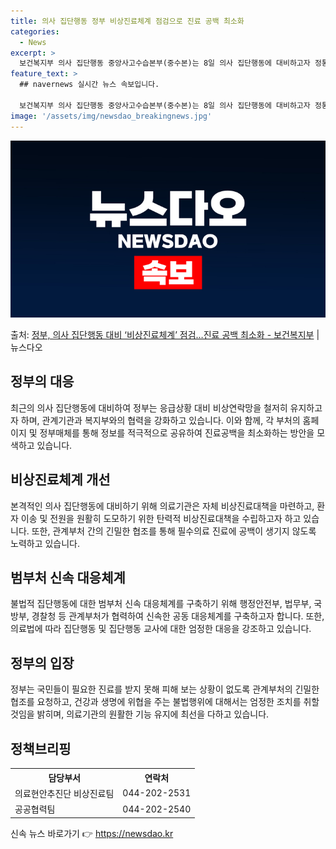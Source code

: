 ```yaml
---
title: 의사 집단행동 정부 비상진료체계 점검으로 진료 공백 최소화
categories:
  - News
excerpt: >
  보건복지부 의사 집단행동 중앙사고수습본부(중수본)는 8일 의사 집단행동에 대비하고자 정통령 중앙비상진료상황실…
feature_text: >
  ## navernews 실시간 뉴스 속보입니다.

  보건복지부 의사 집단행동 중앙사고수습본부(중수본)는 8일 의사 집단행동에 대비하고자 정통령 중앙비상진료상황실…
image: '/assets/img/newsdao_breakingnews.jpg'
---
```


![뉴스다오 속보](/assets/img/newsdao_breakingnews.jpg)

<p>출처: <a href="https://newsdao.kr/3135" rel="dofollow">정부, 의사 집단행동 대비 ‘비상진료체계’ 점검…진료 공백 최소화 - 보건복지부</a> | 뉴스다오</p>

<h2 data-ke-size="size26">정부의 대응</h2>
<p data-ke-size="size16">최근의 의사 집단행동에 대비하여 정부는 응급상황 대비 비상연락망을 철저히 유지하고자 하며, 관계기관과 복지부와의 협력을 강화하고 있습니다. 이와 함께, 각 부처의 홈페이지 및 정부매체를 통해 정보를 적극적으로 공유하여 진료공백을 최소화하는 방안을 모색하고 있습니다.</p>

<h2 data-ke-size="size26">비상진료체계 개선</h2>
<p data-ke-size="size16">본격적인 의사 집단행동에 대비하기 위해 의료기관은 자체 비상진료대책을 마련하고, 환자 이송 및 전원을 원활히 도모하기 위한 탄력적 비상진료대책을 수립하고자 하고 있습니다. 또한, 관계부처 간의 긴밀한 협조를 통해 필수의료 진료에 공백이 생기지 않도록 노력하고 있습니다.</p>

<h2 data-ke-size="size26">범부처 신속 대응체계</h2>
<p data-ke-size="size16">불법적 집단행동에 대한 범부처 신속 대응체계를 구축하기 위해 행정안전부, 법무부, 국방부, 경찰청 등 관계부처가 협력하여 신속한 공동 대응체계를 구축하고자 합니다. 또한, 의료법에 따라 집단행동 및 집단행동 교사에 대한 엄정한 대응을 강조하고 있습니다.</p>

<h2 data-ke-size="size26">정부의 입장</h2>
<p data-ke-size="size16">정부는 국민들이 필요한 진료를 받지 못해 피해 보는 상황이 없도록 관계부처의 긴밀한 협조를 요청하고, 건강과 생명에 위협을 주는 불법행위에 대해서는 엄정한 조치를 취할 것임을 밝히며, 의료기관의 원활한 기능 유지에 최선을 다하고 있습니다.</p>

<h2 data-ke-size="size26">정책브리핑</h2>
<table>
  <tr>
    <th>담당부서</th>
    <th>연락처</th>
  </tr>
  <tr>
    <td>의료현안추진단 비상진료팀</td>
    <td>044-202-2531</td>
  </tr>
  <tr>
    <td>공공협력팀</td>
    <td>044-202-2540</td>
  </tr>
</table>
<p data-ke-size="size16"></p> 

신속 뉴스 바로가기 👉 <a href="https://newsdao.kr" rel="dofollow">https://newsdao.kr</a>


